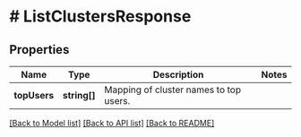 # # ListClustersResponse

## Properties

Name | Type | Description | Notes
------------ | ------------- | ------------- | -------------
**topUsers** | **string[]** | Mapping of cluster names to top users. |

[[Back to Model list]](../../README.md#models) [[Back to API list]](../../README.md#endpoints) [[Back to README]](../../README.md)
